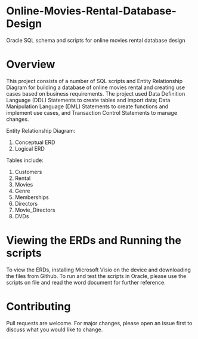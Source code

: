 # Online-Movies-Rental-Database-Design
Oracle SQL schema and scripts for online movies rental database design
# Overview

This project consists of a number of SQL scripts and Entity Relationship Diagram for building a database of online movies rental and creating use cases based on business requirements. The project used Data Definition Language (DDL) Statements to create tables and import data; Data Manipulation Language (DML) Statements to create functions and implement use cases, and Transaction Control Statements to manage changes.

Entity Relationship Diagram:
1. Conceptual ERD
2. Logical ERD 

Tables include:
1. Customers
2. Rental
3. Movies
4. Genre
5. Memberships
6. Directors
7. Movie_Directors
8. DVDs

# Viewing the ERDs and Running the scripts
To view the ERDs, installing Microsoft Visio on the device and downloading the files from Github. To run and test the scripts in Oracle, please use the scripts on file and read the word document for further reference.

# Contributing
Pull requests are welcome. For major changes, please open an issue first to discuss what you would like to change.
